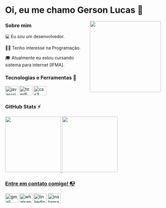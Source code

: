 
# Oi, eu me chamo Gerson Lucas 👋

<img align='right' src="https://i.gifer.com/XOsX.gif" width="230">

### Sobre mim

💻 Eu sou um desenvolvedor.

👩‍💻 Tenho interesse na Programação.
 
🎓 Atualmente eu estou cursando sistema para internet   [IFMA].


 <h3> Tecnologias e Ferramentas 🧩</h3>  

<div align="left">
  <img src="https://cdn.jsdelivr.net/gh/devicons/devicon/icons/javascript/javascript-original.svg" height="30" width="42" alt="javascript logo"  />
  <img src="https://cdn.jsdelivr.net/gh/devicons/devicon/icons/html5/html5-original.svg" height="30" width="42" alt="html5 logo"  />
  <img src="https://cdn.jsdelivr.net/gh/devicons/devicon/icons/css3/css3-original.svg" height="30" width="42" alt="css3 logo"  />



### GitHub Stats ⚡
<div>
<a href="https://github.com/G3lucas"> 
<img height="180em" src="https://github-readme-stats.vercel.app/api/top-langs/?username=G3lucas&layout=compact&langs_count=7&theme=dracula"/>
<img height="180em" src="https://github-readme-stats.vercel.app/api?username=G3lucas&show_icons=true&theme=dracula&include_all_commits=true&count_private=true"/>
</div>

### Entre em contato comigo! 📭
<div>
 <div>
<a href = "mailto:gersonlucas206@gmail.com"><img src="https://raw.githubusercontent.com/maurodesouza/profile-readme-generator/master/src/assets/icons/social/gmail/default.svg" height="30" width="42" alt="gmail logo"  /></a>
<a href = "https://api.whatsapp.com/send?phone=5586995560490"><img src="https://raw.githubusercontent.com/maurodesouza/profile-readme-generator/master/src/assets/icons/social/whatsapp/default.svg" height="30" width="42" alt="whatsapp logo"  /></a>
<a href="https://www.linkedin.com/in/gerson-lucas-34a7a224a" target="_blank"><img src="https://raw.githubusercontent.com/maurodesouza/profile-readme-generator/master/src/assets/icons/social/linkedin/default.svg" height="30" width="42" alt="linkedin logo" /></a>
<a href="https://instagram.com/gerson_lcas" target="_blank"><img src="https://raw.githubusercontent.com/maurodesouza/profile-readme-generator/master/src/assets/icons/social/instagram/default.svg" height="30" width="42" alt="instagram logo" /></a>
</div>

